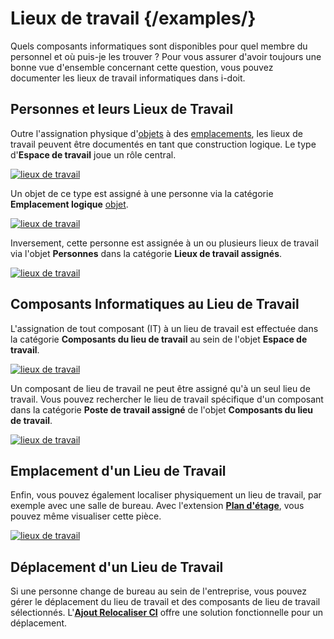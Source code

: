 # Lieux de travail {/examples/}

Quels composants informatiques sont disponibles pour quel membre du personnel et où puis-je les trouver ? Pour vous assurer d'avoir toujours une bonne vue d'ensemble concernant cette question, vous pouvez documenter les lieux de travail informatiques dans i-doit.

Personnes et leurs Lieux de Travail
-----------------------------------

Outre l'assignation physique d'[objets](../basics/structure-of-the-it-documentation.md) à des [emplacements](./locations.md), les lieux de travail peuvent être documentés en tant que construction logique. Le type d'**Espace de travail** joue un rôle central.

[![lieux de travail](../assets/images/en/use-cases/workplaces/1-wp.png)](../assets/images/en/use-cases/workplaces/1-wp.png)

Un objet de ce type est assigné à une personne via la catégorie **Emplacement logique** [objet](../basics/structure-of-the-it-documentation.md).

[![lieux de travail](../assets/images/en/use-cases/workplaces/2-wp.png)](../assets/images/en/use-cases/workplaces/2-wp.png)

Inversement, cette personne est assignée à un ou plusieurs lieux de travail via l'objet **Personnes** dans la catégorie **Lieux de travail assignés**.

[![lieux de travail](../assets/images/en/use-cases/workplaces/3-wp.png)](../assets/images/en/use-cases/workplaces/3-wp.png)

Composants Informatiques au Lieu de Travail
------------------------------------------

L'assignation de tout composant (IT) à un lieu de travail est effectuée dans la catégorie **Composants du lieu de travail** au sein de l'objet **Espace de travail**.

[![lieux de travail](../assets/images/en/use-cases/workplaces/4-wp.png)](../assets/images/en/use-cases/workplaces/4-wp.png)

Un composant de lieu de travail ne peut être assigné qu'à un seul lieu de travail. Vous pouvez rechercher le lieu de travail spécifique d'un composant dans la catégorie **Poste de travail assigné** de l'objet **Composants du lieu de travail**.

[![lieux de travail](../assets/images/en/use-cases/workplaces/5-wp.png)](../assets/images/en/use-cases/workplaces/5-wp.png)

Emplacement d'un Lieu de Travail
--------------------------------

Enfin, vous pouvez également localiser physiquement un lieu de travail, par exemple avec une salle de bureau. Avec l'extension [**Plan d'étage**](../i-doit-pro-add-ons/floorplan.md), vous pouvez même visualiser cette pièce.

[![lieux de travail](../assets/images/en/use-cases/workplaces/6-wp.png)](../assets/images/en/use-cases/workplaces/6-wp.png)

Déplacement d'un Lieu de Travail
-------------------------------

Si une personne change de bureau au sein de l'entreprise, vous pouvez gérer le déplacement du lieu de travail et des composants de lieu de travail sélectionnés. L'**[Ajout Relocaliser CI](../i-doit-pro-add-ons/relocate-ci.md)** offre une solution fonctionnelle pour un déplacement.
